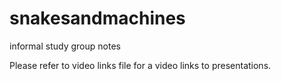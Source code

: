 # snakesandmachines

informal study group notes

Please refer to video links file for a video links to presentations.
